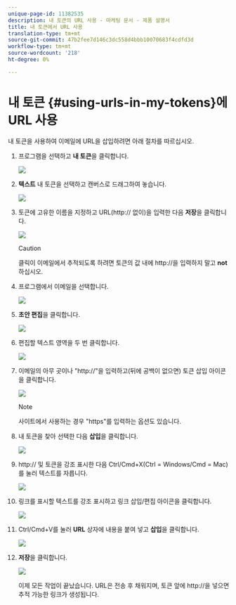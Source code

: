 ```yaml
---
unique-page-id: 11382535
description: 내 토큰의 URL 사용 - 마케팅 문서 - 제품 설명서
title: 내 토큰에서 URL 사용
translation-type: tm+mt
source-git-commit: 47b2fee7d146c3dc558d4bbb10070683f4cdfd3d
workflow-type: tm+mt
source-wordcount: '218'
ht-degree: 0%

---
```



# 내 토큰 {#using-urls-in-my-tokens}에 URL 사용

내 토큰을 사용하여 이메일에 URL을 삽입하려면 아래 절차를 따르십시오.

1. 프로그램을 선택하고 **내 토큰**&#x200B;을 클릭합니다.

   ![](assets/one-4.png)

1. **텍스트** 내 토큰을 선택하고 캔버스로 드래그하여 놓습니다.

   ![](assets/two-4.png)

1. 토큰에 고유한 이름을 지정하고 URL(http:// 없이)을 입력한 다음 **저장**&#x200B;을 클릭합니다.

   ![](assets/three-4.png)

   >[!CAUTION]
   >
   >클릭이 이메일에서 추적되도록 하려면 토큰의 값 내에 http://을 입력하지 말고 **not**&#x200B;하십시오.

1. 프로그램에서 이메일을 선택합니다.

   ![](assets/four-3.png)

1. **초안 편집**&#x200B;을 클릭합니다.

   ![](assets/five-3.png)

1. 편집할 텍스트 영역을 두 번 클릭합니다.

   ![](assets/six-1.png)

1. 이메일의 아무 곳이나 &quot;http://&quot;을 입력하고(뒤에 공백이 없으면) 토큰 삽입 아이콘을 클릭합니다.

   ![](assets/seven.png)

   >[!NOTE]
   >
   >사이트에서 사용하는 경우 &quot;https&quot;를 입력하는 옵션도 있습니다.

1. 내 토큰을 찾아 선택한 다음 **삽입**&#x200B;을 클릭합니다.

   ![](assets/eight.png)

1. http:// 및 토큰을 강조 표시한 다음 Ctrl/Cmd+X(Ctrl = Windows/Cmd = Mac)를 눌러 텍스트를 자릅니다.

   ![](assets/nine.png)

1. 링크를 표시할 텍스트를 강조 표시하고 링크 삽입/편집 아이콘을 클릭합니다.

   ![](assets/ten.png)

1. Ctrl/Cmd+V를 눌러 **URL** 상자에 내용을 붙여 넣고 **삽입**&#x200B;을 클릭합니다.

   ![](assets/eleven.png)

1. **저장**&#x200B;을 클릭합니다.

   ![](assets/twelve.png)

   이제 모든 작업이 끝났습니다. URL은 전송 후 채워지며, 토큰 앞에 http://을 넣으면 추적 가능한 링크가 생성됩니다.

